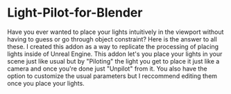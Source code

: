 # Light-Pilot-for-Blender

Have you ever wanted to place your lights intuitively in the viewport without having to guess or go through object constraint? Here is the answer to all these. 
I created this addon as a way to replicate the processing of placing lights inside of Unreal Engine. This addon let's you place your lights in your scene just like usual but by "Piloting" the light you get to place it just like a camera and once you're done just "Unpilot" from it. You also have the option to customize the usual parameters but I reccommend editing them once you place your lights. 
